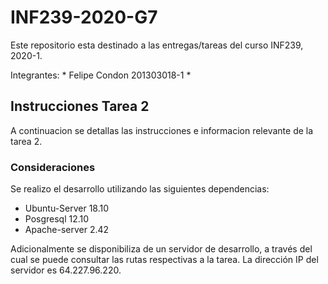 # INF239-2020-G7
Este repositorio esta destinado a las entregas/tareas del curso INF239, 2020-1.

Integrantes:  * Felipe Condon 201303018-1
              * 
              
## Instrucciones Tarea 2
A continuacion se detallas las instrucciones e informacion relevante de la tarea 2.
### Consideraciones
Se realizo el desarrollo utilizando las siguientes dependencias:
* Ubuntu-Server 18.10
* Posgresql 12.10
* Apache-server 2.42

Adicionalmente se disponibiliza de un servidor de desarrollo, a través del cual se puede consultar las rutas respectivas a la tarea. La dirección IP del servidor es 64.227.96.220.
